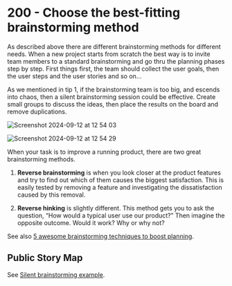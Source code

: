# 200 - Choose the best-fitting brainstorming method

As described above there are different brainstorming methods for different needs. When a new project starts from scratch the best way is to invite team members to a standard brainstorming and go thru the planning phases step by step. First things first, the team should collect the user goals, then the user steps and the user stories and so on...

As we mentioned in tip 1, if the brainstorming team is too big, and escends into chaos, then a silent brainstorming session could be effective. Create small groups to discuss the ideas, then place the results on the board and remove duplications.

![Screenshot 2024-09-12 at 12 54 03](https://github.com/user-attachments/assets/137f3a07-0ef9-4edc-9fdb-505204d7ca30)

![Screenshot 2024-09-12 at 12 54 29](https://github.com/user-attachments/assets/a2fac103-c2b4-42ac-8135-0934d15ca20d)

When your task is to improve a running product, there are two great brainstorming methods. 

1) **Reverse brainstorming** is when you look closer at the product features and try to find out which of them causes the biggest satisfaction. This is easily tested by removing a feature and investigating the dissatisfaction caused by this removal.
   
2) **Reverse hinking** is slightly different. This method gets you to ask the question, “How would a typical user use our product?” Then imagine the opposite outcome. Would it work? Why or why not?

See also [5 awesome brainstorming techniques to boost planning](https://storiesonboard.com/blog/5-awesome-brainstorming-techniques).

## Public Story Map

See [Silent brainstorming example](https://storymappingebook.storiesonboard.com/m2/brainstorming).
